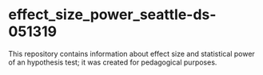 # effect_size_power_seattle-ds-051319

This repository contains information about effect size and statistical power of an hypothesis test; it was created for pedagogical purposes.
